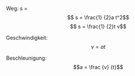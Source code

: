 Weg: s =  $$ s = \frac{1} {2}a t^2$$
$$ s = \frac{1} {2}t v$$

Geschwindigkeit: $$ v = at $$

Beschleunigung: $$a = \frac {v} {t}$$